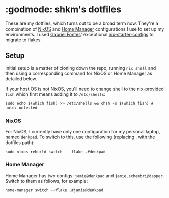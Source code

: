 # :godmode: shkm's dotfiles

These are my dotfiles, which turns out to be a broad term now. They're a combination of [NixOS](https://nixos.org/) and [Home Manager](https://github.com/nix-community/home-manager) configurations I use to set up my environments. I used [Gabriel Fontes](https://github.com/Misterio77)' exceptional [nix-starter-configs](https://github.com/Misterio77/nix-starter-configs) to migrate to flakes.

## Setup

Initial setup is a matter of cloning down the repo, running `nix shell` and then using a corresponding command for NixOS or Home Manager as detailed below.

If your host OS is not NixOS, you'll need to change shell to the nix-provided `fish` which first means adding it to `/etc/shells`:

```
sudo echo $(which fish) >> /etc/shells && chsh -s $(which fish) # note: untested
```

### NixOS
For NixOS, I currently have only one configuration for my personal laptop, named `denkpad`. To switch to this, use the following (replacing . with the dotfiles path):

```
sudo nixos-rebuild switch -- flake .#denkpad
```

### Home Manager

Home Manager has two configs: `jamie@denkpad` and `jamie.schembri@dapper`. Switch to them as follows, for example:

```
home-manager switch --flake .#jamie@denkpad
````
